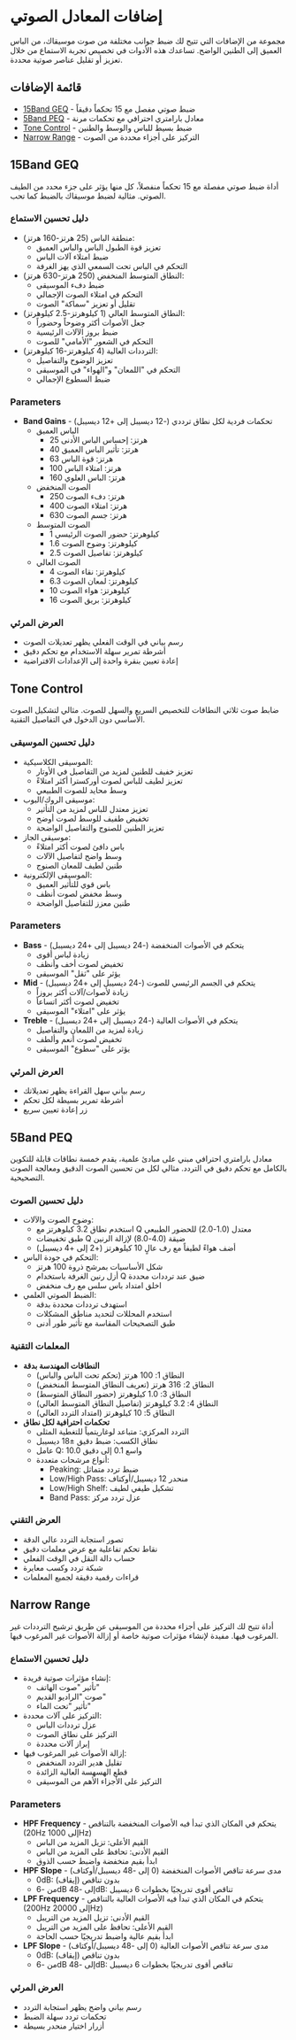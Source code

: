 # إضافات المعادل الصوتي

مجموعة من الإضافات التي تتيح لك ضبط جوانب مختلفة من صوت موسيقاك، من الباس العميق إلى الطنين الواضح. تساعدك هذه الأدوات في تخصيص تجربة الاستماع من خلال تعزيز أو تقليل عناصر صوتية محددة.

## قائمة الإضافات

- [15Band GEQ](#15band-geq) - ضبط صوتي مفصل مع 15 تحكماً دقيقاً
- [5Band PEQ](#5band-peq) - معادل بارامتري احترافي مع تحكمات مرنة
- [Tone Control](#tone-control) - ضبط بسيط للباس والوسط والطنين
- [Narrow Range](#narrow-range) - التركيز على أجزاء محددة من الصوت

## 15Band GEQ

أداة ضبط صوتي مفصلة مع 15 تحكماً منفصلاً، كل منها يؤثر على جزء محدد من الطيف الصوتي. مثالية لضبط موسيقاك بالضبط كما تحب.

### دليل تحسين الاستماع
- منطقة الباس (25 هرتز-160 هرتز):
  - تعزيز قوة الطبول الباس والباس العميق
  - ضبط امتلاء آلات الباس
  - التحكم في الباس تحت السمعي الذي يهز الغرفة
- النطاق المتوسط المنخفض (250 هرتز-630 هرتز):
  - ضبط دفء الموسيقى
  - التحكم في امتلاء الصوت الإجمالي
  - تقليل أو تعزيز "سماكة" الصوت
- النطاق المتوسط العالي (1 كيلوهرتز-2.5 كيلوهرتز):
  - جعل الأصوات أكثر وضوحاً وحضوراً
  - ضبط بروز الآلات الرئيسية
  - التحكم في الشعور "الأمامي" للصوت
- الترددات العالية (4 كيلوهرتز-16 كيلوهرتز):
  - تعزيز الوضوح والتفاصيل
  - التحكم في "اللمعان" و"الهواء" في الموسيقى
  - ضبط السطوع الإجمالي

### Parameters
- **Band Gains** - تحكمات فردية لكل نطاق ترددي (-12 ديسيبل إلى +12 ديسيبل)
  - الباس العميق
    - 25 هرتز: إحساس الباس الأدنى
    - 40 هرتز: تأثير الباس العميق
    - 63 هرتز: قوة الباس
    - 100 هرتز: امتلاء الباس
    - 160 هرتز: الباس العلوي
  - الصوت المنخفض
    - 250 هرتز: دفء الصوت
    - 400 هرتز: امتلاء الصوت
    - 630 هرتز: جسم الصوت
  - الصوت المتوسط
    - 1 كيلوهرتز: حضور الصوت الرئيسي
    - 1.6 كيلوهرتز: وضوح الصوت
    - 2.5 كيلوهرتز: تفاصيل الصوت
  - الصوت العالي
    - 4 كيلوهرتز: نقاء الصوت
    - 6.3 كيلوهرتز: لمعان الصوت
    - 10 كيلوهرتز: هواء الصوت
    - 16 كيلوهرتز: بريق الصوت

### العرض المرئي
- رسم بياني في الوقت الفعلي يظهر تعديلات الصوت
- أشرطة تمرير سهلة الاستخدام مع تحكم دقيق
- إعادة تعيين بنقرة واحدة إلى الإعدادات الافتراضية

## Tone Control

ضابط صوت ثلاثي النطاقات للتخصيص السريع والسهل للصوت. مثالي لتشكيل الصوت الأساسي دون الدخول في التفاصيل التقنية.

### دليل تحسين الموسيقى
- الموسيقى الكلاسيكية:
  - تعزيز خفيف للطنين لمزيد من التفاصيل في الأوتار
  - تعزيز لطيف للباس لصوت أوركسترا أكثر امتلاءً
  - وسط محايد للصوت الطبيعي
- موسيقى الروك/البوب:
  - تعزيز معتدل للباس لمزيد من التأثير
  - تخفيض طفيف للوسط لصوت أوضح
  - تعزيز الطنين للصنوج والتفاصيل الواضحة
- موسيقى الجاز:
  - باس دافئ لصوت أكثر امتلاءً
  - وسط واضح لتفاصيل الآلات
  - طنين لطيف للمعان الصنوج
- الموسيقى الإلكترونية:
  - باس قوي للتأثير العميق
  - وسط مخفض لصوت أنظف
  - طنين معزز للتفاصيل الواضحة

### Parameters
- **Bass** - يتحكم في الأصوات المنخفضة (-24 ديسيبل إلى +24 ديسيبل)
  - زيادة لباس أقوى
  - تخفيض لصوت أخف وأنظف
  - يؤثر على "ثقل" الموسيقى
- **Mid** - يتحكم في الجسم الرئيسي للصوت (-24 ديسيبل إلى +24 ديسيبل)
  - زيادة لأصوات/آلات أكثر بروزاً
  - تخفيض لصوت أكثر اتساعاً
  - يؤثر على "امتلاء" الموسيقى
- **Treble** - يتحكم في الأصوات العالية (-24 ديسيبل إلى +24 ديسيبل)
  - زيادة لمزيد من اللمعان والتفاصيل
  - تخفيض لصوت أنعم وألطف
  - يؤثر على "سطوع" الموسيقى

### العرض المرئي
- رسم بياني سهل القراءة يظهر تعديلاتك
- أشرطة تمرير بسيطة لكل تحكم
- زر إعادة تعيين سريع

## 5Band PEQ

معادل بارامتري احترافي مبني على مبادئ علمية، يقدم خمسة نطاقات قابلة للتكوين بالكامل مع تحكم دقيق في التردد. مثالي لكل من تحسين الصوت الدقيق ومعالجة الصوت التصحيحية.

### دليل تحسين الصوت
- وضوح الصوت والآلات:
  - استخدم نطاق 3.2 كيلوهرتز مع Q معتدل (1.0-2.0) للحضور الطبيعي
  - طبق تخفيضات Q ضيقة (4.0-8.0) لإزالة الرنين
  - أضف هواءً لطيفاً مع رف عالٍ 10 كيلوهرتز (+2 إلى +4 ديسيبل)
- التحكم في جودة الباس:
  - شكل الأساسيات بمرشح ذروة 100 هرتز
  - أزل رنين الغرفة باستخدام Q ضيق عند ترددات محددة
  - اخلق امتداد باس سلس مع رف منخفض
- الضبط الصوتي العلمي:
  - استهدف ترددات محددة بدقة
  - استخدم المحللات لتحديد مناطق المشكلات
  - طبق التصحيحات المقاسة مع تأثير طور أدنى

### المعلمات التقنية
- **النطاقات المهندسة بدقة**
  - النطاق 1: 100 هرتز (تحكم تحت الباس والباس)
  - النطاق 2: 316 هرتز (تعريف النطاق المتوسط المنخفض)
  - النطاق 3: 1.0 كيلوهرتز (حضور النطاق المتوسط)
  - النطاق 4: 3.2 كيلوهرتز (تفاصيل النطاق المتوسط العالي)
  - النطاق 5: 10 كيلوهرتز (امتداد التردد العالي)
- **تحكمات احترافية لكل نطاق**
  - التردد المركزي: متباعد لوغاريتمياً للتغطية المثلى
  - نطاق الكسب: ضبط دقيق ±18 ديسيبل
  - عامل Q: واسع 0.1 إلى دقيق 10.0
  - أنواع مرشحات متعددة:
    - Peaking: ضبط تردد متماثل
    - Low/High Pass: منحدر 12 ديسيبل/أوكتاف
    - Low/High Shelf: تشكيل طيفي لطيف
    - Band Pass: عزل تردد مركز

### العرض التقني
- تصور استجابة التردد عالي الدقة
- نقاط تحكم تفاعلية مع عرض معلمات دقيق
- حساب دالة النقل في الوقت الفعلي
- شبكة تردد وكسب معايرة
- قراءات رقمية دقيقة لجميع المعلمات

## Narrow Range

أداة تتيح لك التركيز على أجزاء محددة من الموسيقى عن طريق ترشيح الترددات غير المرغوب فيها. مفيدة لإنشاء مؤثرات صوتية خاصة أو إزالة الأصوات غير المرغوب فيها.

### دليل تحسين الاستماع
- إنشاء مؤثرات صوتية فريدة:
  - تأثير "صوت الهاتف"
  - صوت "الراديو القديم"
  - تأثير "تحت الماء"
- التركيز على آلات محددة:
  - عزل ترددات الباس
  - التركيز على نطاق الصوت
  - إبراز آلات محددة
- إزالة الأصوات غير المرغوب فيها:
  - تقليل هدير التردد المنخفض
  - قطع الهسهسة العالية الزائدة
  - التركيز على الأجزاء الأهم من الموسيقى

### Parameters
- **HPF Frequency** - يتحكم في المكان الذي تبدأ فيه الأصوات المنخفضة بالتناقص (20Hz إلى 1000Hz)
  - القيم الأعلى: تزيل المزيد من الباس
  - القيم الأدنى: تحافظ على المزيد من الباس
  - ابدأ بقيم منخفضة واضبط حسب الذوق
- **HPF Slope** - مدى سرعة تناقص الأصوات المنخفضة (0 إلى -48 ديسيبل/أوكتاف)
  - 0dB: بدون تناقص (إيقاف)
  - من -6dB إلى -48dB: تناقص أقوى تدريجيًا بخطوات 6 ديسيبل
- **LPF Frequency** - يتحكم في المكان الذي تبدأ فيه الأصوات العالية بالتناقص (200Hz إلى 20000Hz)
  - القيم الأدنى: تزيل المزيد من التريبل
  - القيم الأعلى: تحافظ على المزيد من التريبل
  - ابدأ بقيم عالية واضبط تدريجيًا حسب الحاجة
- **LPF Slope** - مدى سرعة تناقص الأصوات العالية (0 إلى -48 ديسيبل/أوكتاف)
  - 0dB: بدون تناقص (إيقاف)
  - من -6dB إلى -48dB: تناقص أقوى تدريجيًا بخطوات 6 ديسيبل

### العرض المرئي
- رسم بياني واضح يظهر استجابة التردد
- تحكمات تردد سهلة الضبط
- أزرار اختيار منحدر بسيطة